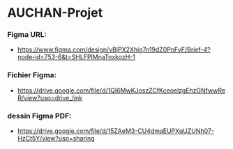 # AUCHAN-Projet

### Figma URL:
* https://www.figma.com/design/vBjPX2Xhig7n19dZ0PnFvF/Brief-4?node-id=753-6&t=SHLFPlMnaTnxkozH-1

### Fichier Figma:
* https://drive.google.com/file/d/1QI6MwKJoszZCfKceoelzgEhzGNfwwReR/view?usp=drive_link


### dessin Figma PDF: 
* https://drive.google.com/file/d/15ZAeM3-CU4dmaEUPXqUZUNh07-HzCt5Y/view?usp=sharing
